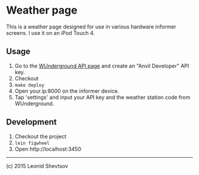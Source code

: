 # Weather page

This is a weather page designed for use in various hardware informer screens.  I use it on an iPod Touch 4.

## Usage

1. Go to the [WUnderground API page](http://www.wunderground.com/weather/api/) and create an "Anvil Developer" API key.
2. Checkout
3. `make deploy`
4. Open your.ip:8000 on the informer device.
5. Tap 'settings' and input your API key and the weather station code from WUnderground.

## Development

1. Checkout the project
2. `lein figwheel`
3. Open http://localhost:3450 

* * * 

(c) 2015 Leonid Shevtsov